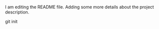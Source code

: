 I am  editing the README file. Adding some more details about the project description.

git init



